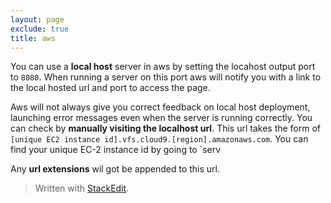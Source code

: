 ```yaml
---
layout: page
exclude: true
title: aws
---
```

You can use a **local host** server in aws by setting the locahost output port to `8080`. When running a server on this port aws will notify you with a link to the local hosted url and port to access the page.

Aws will not always give you correct feedback on local host deployment, launching error messages even when the server is running correctly. You can check by **manually visiting the localhost url**. This url takes the form of `[unique EC2 instance id].vfs.cloud9.[region].amazonaws.com`. You can find your unique EC-2 instance id by going to `serv

Any **url extensions** wil got be appended to this url.
> Written with [StackEdit](https://stackedit.io/).
<!--stackedit_data:
eyJoaXN0b3J5IjpbLTE1OTAxNzc1NzgsLTE3MTU0NjM5MjRdfQ
==
-->